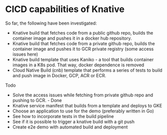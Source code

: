 # CICD capabilities of Knative

So far, the following have been investigated:

- Knative build that fetches code from a public github repo, builds the container image and pushes it in a docker hub repository.
- Knative build that fetches code from a private github repo, builds the container image and pushes it to GCR private registry (some access issues here)
- Knative build template that uses Kaniko - a tool that builds container images in a K8s pod. That way, docker dependence is removed
- Cloud Native Build (cnb) template that performs a series of tests to build and push image in Docker, GCP, ACR or ECR.


Todo

- Solve the access issues while fetching from private github repo and pushing to GCR. - Done
- Knative service manifest that builds from a template and deploys to GKE
- Choose an application to use for the demo (preferably written in Go)
- See how to incorporate tests in the build pipeline
- See if it is possible to trigger a knative build with a git push
- Create e2e demo with automated build and deployment